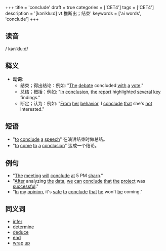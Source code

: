 +++
title = 'conclude'
draft = true
categories = ['CET4']
tags = ['CET4']
description = '[kənˈkluːd] vt.推断出；结束'
keywords = ['ai words', 'conclude']
+++

## 读音
/ kənˈkluːd/

## 释义
- **动词**:
  - 结束；得出结论：例如: "[The](/zh/post/the/) [debate](/zh/post/debate/) concluded [with](/zh/post/with/) [a](/zh/post/a/) [vote](/zh/post/vote/)."
  - 总结；概括：例如: "[In](/zh/post/in/) [conclusion](/zh/post/conclusion/), [the](/zh/post/the/) [report](/zh/post/report/) highlighted [several](/zh/post/several/) [key](/zh/post/key/) findings."
  - 断定；认为：例如: "[From](/zh/post/from/) [her](/zh/post/her/) [behavior](/zh/post/behavior/), I [conclude](/zh/post/conclude/) [that](/zh/post/that/) she's [not](/zh/post/not/) interested."

## 短语
- "[to](/zh/post/to/) [conclude](/zh/post/conclude/) [a](/zh/post/a/) [speech](/zh/post/speech/)" 在演讲结束时做总结。
- "[to](/zh/post/to/) [come](/zh/post/come/) [to](/zh/post/to/) [a](/zh/post/a/) [conclusion](/zh/post/conclusion/)" 达成一个结论。

## 例句
- "[The](/zh/post/the/) [meeting](/zh/post/meeting/) [will](/zh/post/will/) [conclude](/zh/post/conclude/) [at](/zh/post/at/) 5 PM [sharp](/zh/post/sharp/)."
- "[After](/zh/post/after/) analyzing [the](/zh/post/the/) [data](/zh/post/data/), [we](/zh/post/we/) [can](/zh/post/can/) [conclude](/zh/post/conclude/) [that](/zh/post/that/) [the](/zh/post/the/) [project](/zh/post/project/) was [successful](/zh/post/successful/)."
- "[In](/zh/post/in/) [my](/zh/post/my/) [opinion](/zh/post/opinion/), it's [safe](/zh/post/safe/) [to](/zh/post/to/) [conclude](/zh/post/conclude/) [that](/zh/post/that/) [he](/zh/post/he/) won't [be](/zh/post/be/) coming."

## 同义词
- [infer](/zh/post/infer/)
- [determine](/zh/post/determine/)
- [deduce](/zh/post/deduce/)
- [end](/zh/post/end/)
- [wrap](/zh/post/wrap/) [up](/zh/post/up/)
